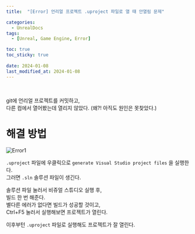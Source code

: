 ```yaml
---
title:  "[Error] 언리얼 프로젝트 .uproject 파일로 열 때 안열림 문제"

categories:
  - UnrealDocs
tags:
  - [Unreal, Game Engine, Error]

toc: true
toc_sticky: true
 
date: 2024-01-08
last_modified_at: 2024-01-08
---
```


<br>


git에 언리얼 프로젝트를 커밋하고,  
다른 컴에서 열어봤는데 열리지 않았다. (왜?! 아직도 원인은 못찾았다.)  

# 해결 방법

![Error1](https://drive.google.com/uc?export=view&id=1SfAR3ISKxNMin2BLEuWDS_lY0s98rfi_)  

`.uproject` 파일에 우클릭으로 `generate Visual Studio project files` 을 실행한다.  
그러면 `.sln` 솔루션 파일이 생긴다.  

솔루션 파일 눌러서 비쥬얼 스튜디오 실행 후,  
빌드 한 번 해준다.  
별다른 에러가 없다면 빌드가 성공할 것이고,  
Ctrl+F5 눌러서 실행해보면 프로젝트가 열린다.  

이후부턴 `.uproject` 파일로 실행해도 프로젝트가 잘 열린다.  
